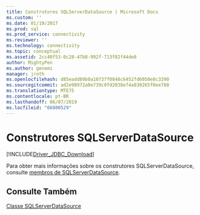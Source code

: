 ```yaml
---
title: Construtores SQLServerDataSource | Microsoft Docs
ms.custom: ''
ms.date: 01/19/2017
ms.prod: sql
ms.prod_service: connectivity
ms.reviewer: ''
ms.technology: connectivity
ms.topic: conceptual
ms.assetid: 2cc40f53-0c28-47b8-992f-713f82f44de8
author: MightyPen
ms.author: genemi
manager: jroth
ms.openlocfilehash: d85eadd89b0a10737f0848c6452fd6050e8c3390
ms.sourcegitcommit: ad2e98972a0e739c0fd2038ef4a030265f0ee788
ms.translationtype: MTE75
ms.contentlocale: pt-BR
ms.lasthandoff: 06/07/2019
ms.locfileid: "66800529"
---
```

# <a name="sqlserverdatasource-constructors"></a>Construtores SQLServerDataSource
[!INCLUDE[Driver_JDBC_Download](../../../includes/driver_jdbc_download.md)]

  Para obter mais informações sobre os construtores SQLServerDataSource, consulte [membros de SQLServerDataSource](../../../connect/jdbc/reference/sqlserverdatasource-members.md).  
  
## <a name="see-also"></a>Consulte Também  
 [Classe SQLServerDataSource](../../../connect/jdbc/reference/sqlserverdatasource-class.md)  
  
  
